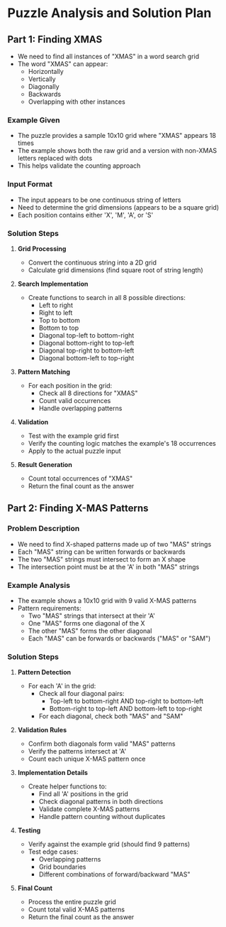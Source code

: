 # Puzzle Analysis and Solution Plan

## Part 1: Finding XMAS
- We need to find all instances of "XMAS" in a word search grid
- The word "XMAS" can appear:
  - Horizontally
  - Vertically
  - Diagonally
  - Backwards
  - Overlapping with other instances

### Example Given
- The puzzle provides a sample 10x10 grid where "XMAS" appears 18 times
- The example shows both the raw grid and a version with non-XMAS letters replaced with dots
- This helps validate the counting approach

### Input Format
- The input appears to be one continuous string of letters
- Need to determine the grid dimensions (appears to be a square grid)
- Each position contains either 'X', 'M', 'A', or 'S'

### Solution Steps
1. **Grid Processing**
   - Convert the continuous string into a 2D grid
   - Calculate grid dimensions (find square root of string length)

2. **Search Implementation**
   - Create functions to search in all 8 possible directions:
     - Left to right
     - Right to left
     - Top to bottom
     - Bottom to top
     - Diagonal top-left to bottom-right
     - Diagonal bottom-right to top-left
     - Diagonal top-right to bottom-left
     - Diagonal bottom-left to top-right

3. **Pattern Matching**
   - For each position in the grid:
     - Check all 8 directions for "XMAS"
     - Count valid occurrences
     - Handle overlapping patterns

4. **Validation**
   - Test with the example grid first
   - Verify the counting logic matches the example's 18 occurrences
   - Apply to the actual puzzle input

5. **Result Generation**
   - Count total occurrences of "XMAS"
   - Return the final count as the answer

## Part 2: Finding X-MAS Patterns

### Problem Description
- We need to find X-shaped patterns made up of two "MAS" strings
- Each "MAS" string can be written forwards or backwards
- The two "MAS" strings must intersect to form an X shape
- The intersection point must be at the 'A' in both "MAS" strings

### Example Analysis
- The example shows a 10x10 grid with 9 valid X-MAS patterns
- Pattern requirements:
  - Two "MAS" strings that intersect at their 'A'
  - One "MAS" forms one diagonal of the X
  - The other "MAS" forms the other diagonal
  - Each "MAS" can be forwards or backwards ("MAS" or "SAM")

### Solution Steps
1. **Pattern Detection**
   - For each 'A' in the grid:
     - Check all four diagonal pairs:
       - Top-left to bottom-right AND top-right to bottom-left
       - Bottom-right to top-left AND bottom-left to top-right
     - For each diagonal, check both "MAS" and "SAM"

2. **Validation Rules**
   - Confirm both diagonals form valid "MAS" patterns
   - Verify the patterns intersect at 'A'
   - Count each unique X-MAS pattern once

3. **Implementation Details**
   - Create helper functions to:
     - Find all 'A' positions in the grid
     - Check diagonal patterns in both directions
     - Validate complete X-MAS patterns
     - Handle pattern counting without duplicates

4. **Testing**
   - Verify against the example grid (should find 9 patterns)
   - Test edge cases:
     - Overlapping patterns
     - Grid boundaries
     - Different combinations of forward/backward "MAS"

5. **Final Count**
   - Process the entire puzzle grid
   - Count total valid X-MAS patterns
   - Return the final count as the answer